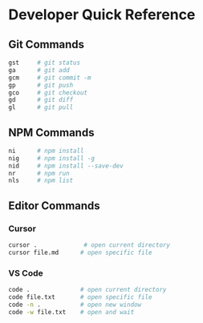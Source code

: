 # Developer Quick Reference

## Git Commands
```bash
gst     # git status
ga      # git add
gcm     # git commit -m
gp      # git push
gco     # git checkout
gd      # git diff
gl      # git pull
```

## NPM Commands
```bash
ni      # npm install
nig     # npm install -g
nid     # npm install --save-dev
nr      # npm run
nls     # npm list
```

## Editor Commands

### Cursor
```bash
cursor .             # open current directory
cursor file.md      # open specific file
```

### VS Code
```bash
code .              # open current directory
code file.txt       # open specific file
code -n .           # open new window
code -w file.txt    # open and wait
```

